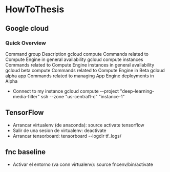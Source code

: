 # HowToThesis

## Google cloud
### Quick Overview

Command group	            Description
gcloud compute	            Commands related to Compute Engine in general availability
gcloud compute instances	Commands related to Compute Engine instances in general availability
gcloud beta compute	        Commands related to Compute Engine in Beta
gcloud alpha app	        Commands related to managing App Engine deployments in Alpha

- Connect to my instance
gcloud compute --project "deep-learning-media-filter" ssh --zone "us-central1-c" "instance-1"

## TensorFlow

- Arrancar virtualenv (de anaconda): source activate tensorflow
- Salir de una sesion de virtualenv: deactivate
- Arrancar tensorboard: tensorboard --logdir tf_logs/


## fnc baseline
- Activar el entorno (va conn virtualenv):  source fncenv/bin/activate
